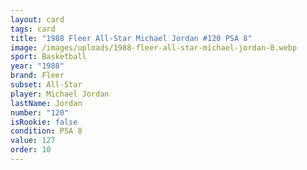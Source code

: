 ```yaml
---
layout: card
tags: card
title: "1988 Fleer All-Star Michael Jordan #120 PSA 8"
image: /images/uploads/1988-fleer-all-star-michael-jordan-8.webp
sport: Basketball
year: "1988"
brand: Fleer
subset: All-Star
player: Michael Jordan
lastName: Jordan
number: "120"
isRookie: false
condition: PSA 8
value: 127
order: 10
---
```

